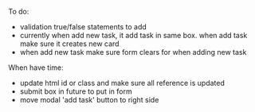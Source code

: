 To do: 
- validation true/false statements to add
- currently when add new task, it add task in same box. when add task make sure it creates new card
- when add new task make sure form clears for when adding new task


When have time:
- update html id or class and make sure all reference is updated
- submit box in future to put in form
- move modal 'add task' button to right side
